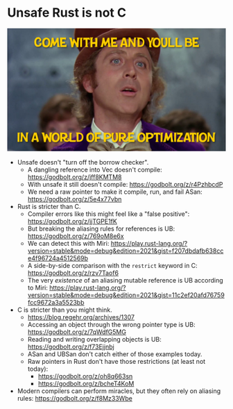 # Unsafe Rust is not C

[![wonka](wonka.png)](https://www.youtube.com/watch?v=SVi3-PrQ0pY)

- Unsafe doesn't "turn off the borrow checker".
  - A dangling reference into Vec doesn't compile: https://godbolt.org/z/jff8KMTM8
  - With unsafe it still doesn't compile: https://godbolt.org/z/r4PzhbcdP
  - We need a raw pointer to make it compile, run, and fail ASan: https://godbolt.org/z/5e4x77vbn
- Rust is stricter than C.
  - Compiler errors like this might feel like a "false positive": https://godbolt.org/z/jjTGPE1fK
  - But breaking the aliasing rules for references is UB: https://godbolt.org/z/769oM8e6x
  - We can detect this with Miri:
    https://play.rust-lang.org/?version=stable&mode=debug&edition=2021&gist=f207dbdafb638cce4f96724a4512569b
  - A side-by-side comparison with the `restrict` keyword in C: https://godbolt.org/z/rzv7Taof6
  - The very *existence* of an aliasing mutable reference is UB according to Miri:
    https://play.rust-lang.org/?version=stable&mode=debug&edition=2021&gist=11c2ef20afd76759fcc9672a3a5523bb
- C is stricter than you might think.
  - https://blog.regehr.org/archives/1307
  - Accessing an object through the wrong pointer type is UB: https://godbolt.org/z/7qWdfG5MG
  - Reading and writing overlapping objects is UB: https://godbolt.org/z/f73Ejjnbj
  - ASan and UBSan don't catch either of those examples today.
  - Raw pointers in Rust don't have those restrictions (at least not today):
    - https://godbolt.org/z/oh8q663sn
    - https://godbolt.org/z/bcheT4KoM
- Modern compilers can perform miracles, but they often rely on aliasing rules: https://godbolt.org/z/f8Mz33Wbe
